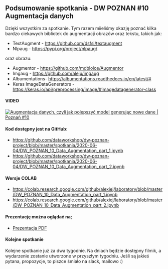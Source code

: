 ## Podsumowanie spotkania - DW POZNAN #10 Augmentacja danych


Dzięki wszystkim za spotkanie.  Tym razem miieliśmy okazję poznać kilka bardzo ciekawych bibliotek do augmentacji obrazów oraz tekstu, takich jak:

* TextAugment - https://github.com/dsfsi/textaugment
* Nlpaug - https://pypi.org/project/nlpaug/

oraz obrazu:

*  Augmentor - https://github.com/mdbloice/Augmentor
*  Imgaug - https://github.com/aleju/imgaug
*  Albumentations- https://albumentations.readthedocs.io/en/latest/#
*  Keras ImageDataGenerators - https://keras.io/api/preprocessing/image/#imagedatagenerator-class

#### VIDEO

[![Augmentacja danych, czyli jak polepszyć model generując nowe dane | Poznań #10](http://img.youtube.com/vi/GUydyiysfNI/0.jpg)](https://youtu.be/GUydyiysfNI)


#### Kod dostępny jest na GitHub:

* https://github.com/dataworkshop/dw-poznan-project/blob/master/spotkania/2020-06-04/DW_POZNAN_10_Data_Augmentation_part_1.ipynb
* https://github.com/dataworkshop/dw-poznan-project/blob/master/spotkania/2020-06-04/DW_POZNAN_10_Data_Augmentation_part_2.ipynb

#### Wersje COLAB

* https://colab.research.google.com/github/alexiej/laboratory/blob/master/DW_POZNAN_10_Data_Augmentation_part_1.ipynb
* https://colab.research.google.com/github/alexiej/laboratory/blob/master/DW_POZNAN_10_Data_Augmentation_part_2.ipynb

#### Prezentację można oglądać na;

* [Prezentacja PDF](https://github.com/dataworkshop/dw-poznan-project/blob/master/spotkania/2020-06-04/DW_POZNAN_10_PREZENTACJA.pdf)

#### Kolejne spotkanie

Kolejne spotkanie już za dwa tygodnie. Na dniach będzie dostępny filmik, a wydarzenie zostanie utworzone w przyszłym tygodniu. Jeśli są jakieś pytana, propozycje, to piszce śmiało na slack, mailowo :) 
